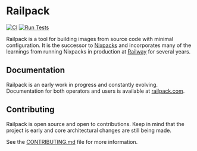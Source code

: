 # Railpack

[![CI](https://github.com/salamer/railpack/actions/workflows/ci.yml/badge.svg)](https://github.com/salamer/railpack/actions/workflows/ci.yml)
[![Run Tests](https://github.com/salamer/railpack/actions/workflows/run_tests.yml/badge.svg)](https://github.com/salamer/railpack/actions/workflows/run_tests.yml)

Railpack is a tool for building images from source code with minimal
configuration. It is the successor to [Nixpacks](https://nixpacks.com) and
incorporates many of the learnings from running Nixpacks in production at
[Railway](https://railway.com) for several years.

## Documentation

Railpack is an early work in progress and constantly evolving. Documentation for
both operators and users is available at [railpack.com](https://railpack.com).

## Contributing

Railpack is open source and open to contributions. Keep in mind that the project
is early and core architectural changes are still being made.

See the [CONTRIBUTING.md](CONTRIBUTING.md) file for more information.
